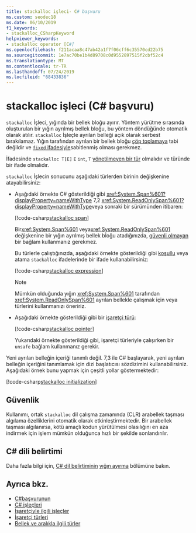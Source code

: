 ```yaml
---
title: stackalloc işleci- C# başvuru
ms.custom: seodec18
ms.date: 06/10/2019
f1_keywords:
- stackalloc_CSharpKeyword
helpviewer_keywords:
- stackalloc operator [C#]
ms.openlocfilehash: f211acaa8c47ab42a1f7f06cff6c35570cd22b75
ms.sourcegitcommit: 1e7ac70be1b4d89708c0d9552897515f2cbf52c4
ms.translationtype: MT
ms.contentlocale: tr-TR
ms.lasthandoff: 07/24/2019
ms.locfileid: "68433836"
---
```

# <a name="stackalloc-operator-c-reference"></a>stackalloc işleci (C# başvuru)

`stackalloc` İşleci, yığında bir bellek bloğu ayırır. Yöntem yürütme sırasında oluşturulan bir yığın ayrılmış bellek bloğu, bu yöntem döndüğünde otomatik olarak atılır. `stackalloc` İşleçle ayrılan belleği açık olarak serbest bırakılamaz. Yığın tarafından ayrılan bir bellek bloğu [çöp toplamaya](../../../standard/garbage-collection/index.md) tabi değildir ve [ `fixed` ifadesiyle](../keywords/fixed-statement.md)sabitlenmiş olması gerekmez.

İfadesinde `stackalloc T[E]` `E` `int`, `T` [yönetilmeyen bir tür](../builtin-types/unmanaged-types.md) olmalıdır ve türünde bir ifade olmalıdır.

`stackalloc` İşlecin sonucunu aşağıdaki türlerden birinin değişkenine atayabilirsiniz:

- Aşağıdaki örnekte C# gösterildiği gibi <xref:System.Span%601?displayProperty=nameWithType> 7,2 <xref:System.ReadOnlySpan%601?displayProperty=nameWithType>veya sonraki bir sürümünden itibaren:

  [!code-csharp[stackalloc span](~/samples/csharp/language-reference/operators/StackallocOperator.cs#AssignToSpan)]

  Bir<xref:System.Span%601> veya<xref:System.ReadOnlySpan%601> değişkenine bir yığın ayrılmış bellek bloğu atadığınızda, [güvenli olmayan](../keywords/unsafe.md) bir bağlam kullanmanız gerekmez.

  Bu türlerle çalıştığınızda, aşağıdaki örnekte gösterildiği gibi [koşullu](conditional-operator.md) veya atama `stackalloc` ifadelerinde bir ifade kullanabilirsiniz:

  [!code-csharp[stackalloc expression](~/samples/csharp/language-reference/operators/StackallocOperator.cs#AsExpression)]

  > [!NOTE]
  > Mümkün olduğunda yığın <xref:System.Span%601> tarafından <xref:System.ReadOnlySpan%601> ayrılan bellekle çalışmak için veya türlerini kullanmanızı öneririz.

- Aşağıdaki örnekte gösterildiği gibi bir [işaretçi türü](../../programming-guide/unsafe-code-pointers/pointer-types.md):

  [!code-csharp[stackalloc pointer](~/samples/csharp/language-reference/operators/StackallocOperator.cs#AssignToPointer)]

  Yukarıdaki örnekte gösterildiği gibi, işaretçi türleriyle çalışırken bir `unsafe` bağlam kullanmanız gerekir.

Yeni ayrılan belleğin içeriği tanımlı değil. 7,3 ile C# başlayarak, yeni ayrılan belleğin içeriğini tanımlamak için dizi başlatıcısı sözdizimini kullanabilirsiniz. Aşağıdaki örnek bunu yapmak için çeşitli yollar göstermektedir:

[!code-csharp[stackalloc initialization](~/samples/csharp/language-reference/operators/StackallocOperator.cs#StackallocInit)]

## <a name="security"></a>Güvenlik

Kullanımı, ortak `stackalloc` dil çalışma zamanında (CLR) arabellek taşması algılama özelliklerini otomatik olarak etkinleştirmektedir. Bir arabellek taşması algılanırsa, kötü amaçlı kodun yürütülmesi olasılığını en aza indirmek için işlem mümkün olduğunca hızlı bir şekilde sonlandırılır.

## <a name="c-language-specification"></a>C# dili belirtimi

Daha fazla bilgi için, [ C# dil belirtiminin](~/_csharplang/spec/introduction.md) [yığın ayırma](~/_csharplang/spec/unsafe-code.md#stack-allocation) bölümüne bakın.

## <a name="see-also"></a>Ayrıca bkz.

- [C#başvurunun](../index.md)
- [C# işleçleri](index.md)
- [İşaretçiyle ilgili işleçler](pointer-related-operators.md)
- [İşaretçi türleri](../../programming-guide/unsafe-code-pointers/pointer-types.md)
- [Bellek ve aralıkla ilgili türler](../../../standard/memory-and-spans/index.md)
